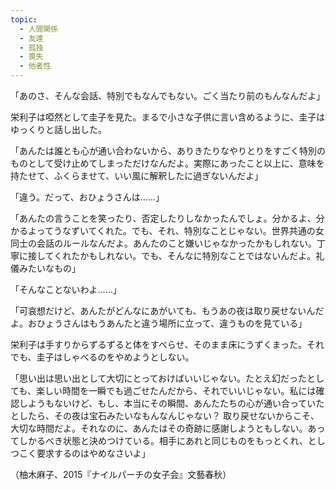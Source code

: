 ```yaml
---
topic:
  - 人間関係
  - 友達
  - 孤独
  - 喪失
  - 他者性
---
```

「あのさ、そんな会話、特別でもなんでもない。ごく当たり前のもんなんだよ」

栄利子は啞然として圭子を見た。まるで小さな子供に言い含めるように、圭子はゆっくりと話し出した。

「あんたは誰とも心が通い合わないから、ありきたりなやりとりをすごく特別のものとして受け止めてしまっただけなんだよ。実際にあったこと以上に、意味を持たせて、ふくらませて、いい風に解釈したに過ぎないんだよ」

「違う。だって、おひょうさんは……」

「あんたの言うことを笑ったり、否定したりしなかったんでしょ。分かるよ、分かるよってうなずいてくれた。でも、それ、特別なことじゃない。世界共通の女同士の会話のルールなんだよ。あんたのこと嫌いじゃなかったかもしれない。丁寧に接してくれたかもしれない。でも、そんなに特別なことではないんだよ。礼儀みたいなもの」

「そんなことないわよ……」

「可哀想だけど、あんたがどんなにあがいても、もうあの夜は取り戻せないんだよ。おひょうさんはもうあんたと違う場所に立って、違うものを見ている」

栄利子は手すりからずるずると体をすべらせ、そのまま床にうずくまった。それでも、圭子はしゃべるのをやめようとしない。

「思い出は思い出として大切にとっておけばいいじゃない。たとえ幻だったとしても、楽しい時間を一瞬でも過ごせたんだから、それでいいじゃない。私には確認しようもないけど、もし、本当にその瞬間、あんたたちの心が通い合っていたとしたら、その夜は宝石みたいなもんなんじゃない？ 取り戻せないからこそ、大切な時間だよ。それなのに、あんたはその奇跡に感謝しようともしない。あってしかるべき状態と決めつけている。相手にあれと同じものをもっとくれ、としつこく要求するのはやめなさいよ」

（柚木麻子、2015『ナイルパーチの女子会』文藝春秋）